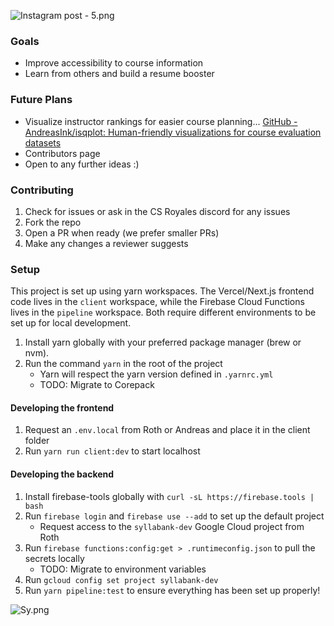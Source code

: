 ![Instagram post - 5.png](https://res.craft.do/user/full/23a03a79-af5e-1af9-b4ff-27170389b6b1/doc/2F13C73C-1E0C-4706-861A-5A13C4FE7D09/E54DAE8C-8495-4F15-8B33-202AEC73BA78_2/uxhC3Wxv5SycyqhKt5cIzkTvEORHf7R97sYhPQRE63Ez/Instagram%20post%20-%205.png)

### Goals

- Improve accessibility to course information
- Learn from others and build a resume booster

### Future Plans

- Visualize instructor rankings for easier course planning...
  [GitHub - AndreasInk/isqplot: Human-friendly visualizations for course evaluation datasets](https://github.com/AndreasInk/isqplot)
- Contributors page
- Open to any further ideas :)

### Contributing

1. Check for issues or ask in the CS Royales discord for any issues
2. Fork the repo
3. Open a PR when ready (we prefer smaller PRs)
4. Make any changes a reviewer suggests

### Setup

This project is set up using yarn workspaces. The Vercel/Next.js frontend code lives in the `client` workspace, while the Firebase Cloud Functions lives in the `pipeline` workspace. Both require different environments to be set up for local development.

1. Install yarn globally with your preferred package manager (brew or nvm).
2. Run the command `yarn` in the root of the project
   - Yarn will respect the yarn version defined in `.yarnrc.yml`
   - TODO: Migrate to Corepack

#### Developing the frontend

1. Request an `.env.local` from Roth or Andreas and place it in the client folder
2. Run `yarn run client:dev` to start localhost

#### Developing the backend

1. Install firebase-tools globally with `curl -sL https://firebase.tools | bash`
2. Run `firebase login` and `firebase use --add` to set up the default project
   - Request access to the `syllabank-dev` Google Cloud project from Roth
3. Run `firebase functions:config:get > .runtimeconfig.json` to pull the secrets locally
   - TODO: Migrate to environment variables
4. Run `gcloud config set project syllabank-dev`
5. Run `yarn pipeline:test` to ensure everything has been set up properly!

![Sy.png](https://res.craft.do/user/full/23a03a79-af5e-1af9-b4ff-27170389b6b1/doc/2F13C73C-1E0C-4706-861A-5A13C4FE7D09/401372BD-2781-4933-B2E2-D53D491595C9_2/KRxMX9QjWJk29YksUr9NitJ3QAOuTMIIOLx4sxyNwXwz/Sy.png)
